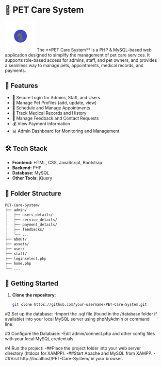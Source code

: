 # 🐶 PET Care System
<img src="https://raw.githubusercontent.com/rushela/rushela/main/assets/dog.gif" alt="animated banner" width="20%"/> 
The **PET Care System** is a PHP & MySQL-based web application designed to simplify the management of pet care services. It supports role-based access for admins, staff, and pet owners, and provides a seamless way to manage pets, appointments, medical records, and payments.

## 🌟 Features

- 🔐 Secure Login for Admins, Staff, and Users
- 🐾 Manage Pet Profiles (add, update, view)
- 📅 Schedule and Manage Appointments
- 💊 Track Medical Records and History
- 💬 Manage Feedback and Contact Requests
- 💰 View Payment Information
- 📊 Admin Dashboard for Monitoring and Management

## 🛠 Tech Stack

- **Frontend:** HTML, CSS, JavaScript, Bootstrap
- **Backend:** PHP
- **Database:** MySQL
- **Other Tools:** jQuery

## 📁 Folder Structure

```plaintext
PET-Care-System/
├── admin/
│   ├── users_details/
│   ├── service_details/
│   ├── payment_details/
│   ├── feedbacks/
│   └── ...
├── about/
├── assets/
├── user/
├── staff/
├── loginselect.php
├── home.php
└── ...
```



## 🚀 Getting Started

1. **Clone the repository:**
   ```bash
   git clone https://github.com/your-username/PET-Care-System.git

#2.Set up the database:
-Import the .sql file (found in the /database folder if available) into your local MySQL server using phpMyAdmin or command line.

#3.Configure the Database:
-Edit admin/connect.php and other config files with your local MySQL credentials.

#4.Run the project:
-##Place the project folder into your web server directory (htdocs for XAMPP).
-##Start Apache and MySQL from XAMPP.
-##Visit http://localhost/PET-Care-System/ in your browser.
